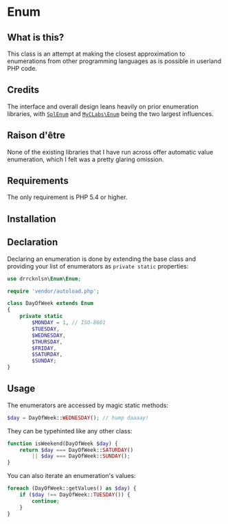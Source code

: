 # Enum

## What is this?

This class is an attempt at making the closest approximation to enumerations from other programming languages as is possible in userland PHP code.

## Credits

The interface and overall design leans heavily on prior enumeration libraries, with [`SplEnum`](http://www.php.net/manual/en/class.splenum.php) and [`MyCLabs\Enum`](https://github.com/myclabs/php-enum) being the two largest influences.

## Raison d'être

None of the existing libraries that I have run across offer automatic value enumeration, which I felt was a pretty glaring omission.

## Requirements

The only requirement is PHP 5.4 or higher.

## Installation

## Declaration

Declaring an enumeration is done by extending the base class and providing your list of enumerators as `private static` properties:

```php
use drrcknlsn\Enum\Enum;

require 'vendor/autoload.php';

class DayOfWeek extends Enum
{
    private static
        $MONDAY = 1, // ISO-8601
        $TUESDAY,
        $WEDNESDAY,
        $THURSDAY,
        $FRIDAY,
        $SATURDAY,
        $SUNDAY;
}
```

## Usage

The enumerators are accessed by magic static methods:

```php
$day = DayOfWeek::WEDNESDAY(); // hump daaaay!
```

They can be typehinted like any other class:

```php
function isWeekend(DayOfWeek $day) {
    return $day === DayOfWeek::SATURDAY()
        || $day === DayOfWeek::SUNDAY();
}
```

You can also iterate an enumeration's values:

```php
foreach (DayOfWeek::getValues() as $day) {
    if ($day !== DayOfWeek::TUESDAY()) {
        continue;
    }
}
```

